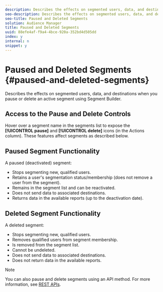 ```yaml
---
description: Describes the effects on segmented users, data, and destinations when you pause or delete an active segment using Segment Builder.
seo-description: Describes the effects on segmented users, data, and destinations when you pause or delete an active segment using Segment Builder.
seo-title: Paused and Deleted Segments
solution: Audience Manager
title: Paused and Deleted Segments
uuid: 88efe4af-f9a4-4bce-920a-352bd4d505dd
index: y
internal: n
snippet: y
---
```


# Paused and Deleted Segments {#paused-and-deleted-segments}

Describes the effects on segmented users, data, and destinations when you pause or delete an active segment using Segment Builder.

## Access to the Pause and Delete Controls

Hover over a segment name in the segments list to expose the **[!UICONTROL pause]** and **[!UICONTROL delete]** icons (in the Actions column). These features affect segments as described below.

## Paused Segment Functionality

A paused (deactivated) segment:

* Stops segmenting new, qualified users.
* Retains a user's segmentation status/membership (does not remove a user from the segment).
* Remains in the segment list and can be reactivated.
* Does not send data to associated destinations.
* Returns data in the available reports (up to the deactivation date).

## Deleted Segment Functionality

A deleted segment:

* Stops segmenting new, qualified users.
* Removes qualified users from segment membership.
* Is removed from the segment list.
* Cannot be undeleted.
* Does not send data to associated destinations.
* Does not return data in the available reports.

>[!NOTE]
>
>You can also pause and delete segments using an API method. For more information, see [REST APIs](../../c-api/c-rest-api-main/c-rest-api-main.md#concept_B512E6C3410A4304A672588A60A792B1).